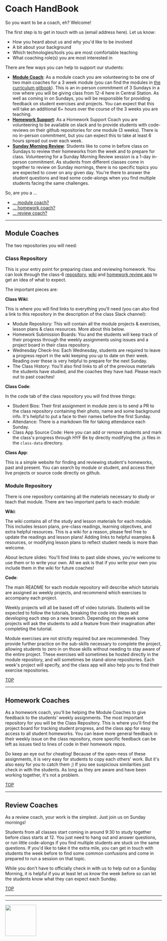 # Coach HandBook

So you want to be a coach, eh?  Welcome!



The first step is to get in touch with us (email address here).  Let us know:
* How you heard about us and why you'd like to be involved
* A bit about your background
* Which technologies/tools you are most comfortable teaching
* What coaching role(s) you are most interested in



There are few ways you can help to support our students:
* [__Module Coach__](#module-coaches): As a module coach you are volunteering to be one of two main coaches for a 3 week module (you can find the modules in [the curriculum gitbook](https://be-hacking-hyf.github.io/curriculum)).  This is an in-person commitment of 3 Sundays in a row where you will be giving class from 12-4 here in Central Station.  As well as coming in on Sundays, you will be responsible for providing feedback on student exercises and projects.  You can expect that this will take an additional 6+ hours over the course of the 3 weeks you are teaching.
* [__Homework Support__](#homework-coaches): As a Homework Support Coach you are volunteering to be available on slack and to provide students with code-reviews on their github repositories for one module (3 weeks).  There is no in-person commitment, but you can expect this to take at least 6 hours spread out over each week.
* [__Sunday Morning Review__](#review-coaches): Students like to come in before class on Sundays to review their homeworks from the week and to prepare for class.  Volunteering for a Sunday Morning Review session is a 1-day in-person commitment.  As students from different classes come in together to review on Sunday mornings, there is no specific topics you are expected to cover on any given day.  You're there to answer the student questions and lead some code-alongs when you find multiple students facing the same challenges.


So, are you a ...
* [... module coach?](#module-coaches)
* [... homework coach?](#homework-coaches)
* [... review coach?](#review-coaches)


---

## Module Coaches

The two repositories you will need:

### Class Repository

This is your entry point for preparing class and reviewing homework.   You can look through the class-6 [repository](https://github.com/hackyourfuturebelgium/class-6), [wiki](https://github.com/hackyourfuturebelgium/class-6/wiki) and [homework review app](https://hackyourfuturebelgium.github.io/class-6) to get an idea of what to expect.

The important pieces are:

__Class Wiki__:


This is where you will find links to everything you'll need (you can also find a link to this repository in the description of the class Slack channel):
* Module Repository: This will contain all the module projects & exercises, lesson plans & class resources. More about this below.
* Homework Submission Boards: You and the students will keep track of their progress through the weekly assignments using issues and a project board in their class repository.
* Wednesday Check-Ins: Each Wednesday, students are required to leave a progress report in the wiki keeping you up to date on their week.  Reading over these is very helpful to prepare for the next Sunday.
* The Class History: You'll also find links to all of the previous materials the students have studied, and the coaches they have had.  Please reach out to past coaches!

__Class Code__:

In the code tab of the class repository you will find three things:
* Student Bios:  Their first assignment in module zero is to send a PR to the class repository containing their photo, name and some background info.  It's helpful to put a face to their names before the first Sunday.
* Attendance: There is a markdown file for taking attendance each Sunday.
* Class App Source Code: Here you can add or remove students and mark the class's progress through HYF Be by directly modifying the .js files in the ```class-data``` directory.

__Class App__:

This is a simple website for finding and reviewing student's homeworks, past and present.  You can search by module or student, and access their live projects or source code directly on github.

### Module Repository

There is one repository containing all the materials necessary to study or teach that module.  There are two important parts to each module:


__Wiki__:

The wiki contains all of the study and lesson materials for each module. This includes lesson plans, pre-class readings, learning objectives, and extra helpful resources.  This is a wiki for a reason, please feel free to update the readings and lesson plans!  Adding links to helpful examples & resources, or modifying lesson plans to reflect student needs is more than welcome.

About lecture slides: You'll find links to past slide shows, you're welcome to use them or to write your own.  All we ask is that if you write your own you include them in the wiki for future coaches!

__Code__:

The main README for each module repository will describe which tutorials are assigned as weekly projects, and recommend which exercises to accompany each project.

Weekly projects will all be based off of video tutorials.  Students will be expected to follow the tutorials, breaking the code into steps and developing each step on a new branch.  Depending on the week some projects will ask the students to add a feature from their imagination after completing the tutorial.

Module exercises are not strictly required but are recommended.  They provide further practice on the sub-skills necessary to complete the project, allowing students to zero in on those skills without needing to stay aware of the entire project.  These exercises will sometimes be hosted directly in the module repository, and will sometimes be stand-alone repositories.  Each week's project will specify, and the class app will also help you to find their exercise repositories.


[TOP](#coach-handbook)

---


## Homework Coaches

As a homework coach, you'll be helping the Module Coaches to give feedback to the students' weekly assignments.    The most important repository for you will be the Class Repository.  This is where you'll find the project board for tracking student progress, and the class app for easy access to all student homeworks.  You can leave more general feedback in their weekly issue on the class repository, more specific feedback can be left as issues tied to lines of code in their homework repos.

Do keep an eye out for cheating!  Because of the open-ness of these assignments, it is very easy for students to copy each others' work.  But it's also easy for you to catch them ;)  If you see suspicious similarities just check in with the students. As long as they are aware and have been working together, it's not a problem.

[TOP](#coach-handbook)

---


## Review Coaches

As a review coach, your work is the simplest.  Just join us on Sunday mornings!

Students from all classes start coming in around 9:30 to study together before class starts at 12.  You just need to hang out and answer questions, or run little code-alongs if you find multiple students are stuck on the same questions.  If you'd like to take it the extra mile, you can get in touch with students the week before to find some common confusions and come in prepared to run a session on that topic.

While you don't have to officially check in with us to help out on a Sunday Morning, it is helpful if you at least let us know the week before so can let the students know what they can expect each Sunday.


[TOP](#coach-handbook)



<hr>
<hr>
<a href="https://hackyourfuture.be" target="_blank"><img
    src="https://user-images.githubusercontent.com/18554853/63941625-4c7c3d00-ca6c-11e9-9a76-8d5e3632fe70.jpg"
    width="100" height="100"></a>
